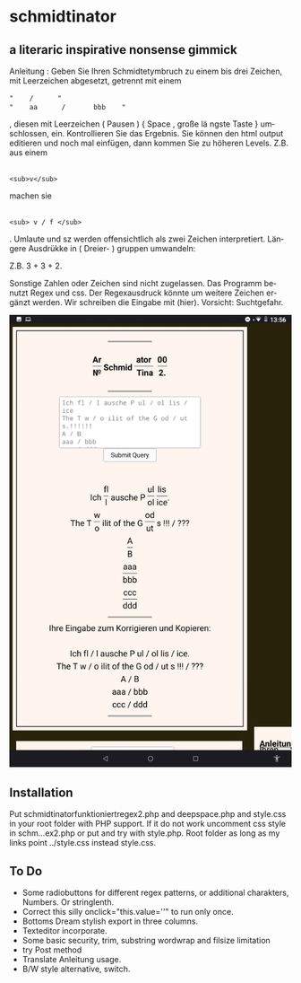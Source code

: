# schmidtinator
## a literaric inspirative nonsense gimmick
An­lei­tung : Ge­ben Sie Ihr­en Schmidt­etym­bruch zu ein­em bis drei Zei­chen, mit Leer­zei­chen ab­ge­setzt, ge­tren­nt mit ei­nem
```
"	 /  	"
"	 aa 	 /  	 bbb  	"
```

, die­sen mit Leer­zei­chen ( Pau­sen ) { Spa­ce , gro­ße lä ng­ste Tast­e } um­schlos­sen, ein. Kon­trol­lieren Sie das Er­geb­nis. Sie kön­nen den html out­put e­di­tie­ren und noch mal ein­fü­gen, dann kom­men Sie zu höh­er­en Le­vels. Z.B. aus ei­nem
```

<sub>v</sub>
```
mach­en sie
```

<sub> v / f </sub>
```

. Um­lau­te und sz wer­den of­fen­sicht­lich als zwei Zei­chen in­ter­pre­tiert. Län­ge­re Aus­drük­ke in ( Drei­er- ) grup­pen um­wan­deln:

Z.B. 3 + 3 + 2.

Sonst­ige Zahl­en oder Zeich­en sind nicht zu­ge­las­sen. Das Pro­gramm be­nutzt Reg­ex und css. Der Re­gex­aus­druck kön­nte um wei­te­re Zeich­en er­gänzt wer­den. Wir schrei­ben die Ein­ga­be mit (hier). Vorsicht: Suchtgefahr.

![screenshot](Screenshot_2021.jpeg)

## Installation

Put schmidtinatorfunktioniertregex2.php and deepspace.php and style.css in your root folder with PHP support.
If it do not work uncomment css style in schm...ex2.php or put and try with style.php.
Root folder as long as my links point ../style.css instead style.css.


## To Do

* Some radiobuttons for different regex patterns, or additional charakters, Numbers. Or stringlenth.
* Correct this silly onclick="this.value=''" to run only once.
* Bottoms Dream stylish export in three columns.
* Texteditor incorporate.
* Some basic security, trim, substring wordwrap and filsize limitation
* try Post method
* Translate Anleitung usage. 
* B/W style alternative, switch.
